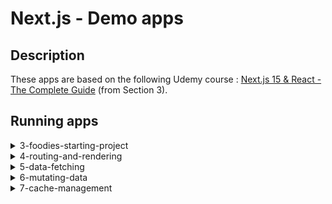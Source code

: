 # Next.js - Demo apps

## Description
These apps are based on the following Udemy course : [Next.js 15 & React - The Complete Guide](https://www.udemy.com/course/nextjs-react-the-complete-guide/) (from Section 3).

## Running apps

<!-- 3-foodies-starting-project -->

<details>
<summary>3-foodies-starting-project</summary>
<dl><dd><dl><dd>

### Initialize project :
* `npm install`
* `node initdb.js`

### Run Next.js app in DEV mode :
* `npm run dev`

### Run Next.js app in PROD mode :
* `npm run build`
* `npm start`

> **Submitting images won't work in Production mode**, as we're storing images dynamically in the [public folder](./public/images), and Next.js ignores this folder when building the application. Then, this feature only works in Development mode.
> 
> **A good practice would be to store images in a Cloud service such as [AWS S3](https://aws.amazon.com/fr/s3/).**
</dl></dd></dl></dd>
</details>

<!-- 4-routing-and-rendering -->

<details>
<summary>4-routing-and-rendering</summary>
<dl><dd><dl><dd>

### Initialize project :
* `npm install`

### Run Next.js app :
* `npm run dev`

> This project also contains an example of [route.js](4-routing-and-rendering/app/(content)/api/route.js) and [middleware.js](4-routing-and-rendering/middleware.js) for demo, but they are not used.

</dl></dd></dl></dd>
</details>

<!-- 5-data-fetching -->

<details>
<summary>5-data-fetching</summary>
<dl><dd><dl><dd>

### Initialize project :
* `npm install`

### Run Next.js app :
* `npm run dev`

> Note that **data.db** has been moved manually, but was originally generated when the Express.js server was first started.

> **Express.js backend does not need to run.** This backend server is temporarily useful for following the [Udemy course](https://www.udemy.com/course/nextjs-react-the-complete-guide/) (Section 5), but then everything is modified to use the database with Next.js data fetching instead of using this external Express.js API.
> 
> **More info here : [DataFetching.md](5-data-fetching/DataFetching.md)**

</dl></dd></dl></dd>
</details>

<!-- 6-mutating-data -->

<details>
<summary>6-mutating-data</summary>
<dl><dd><dl><dd>

### Initialize project :
* `npm install`

### Add your Cloudinary credentials :
* Create a **.env.local** file in [the root folder](6-mutating-data) with the following fields:
  ```env
  CLOUDINARY_CLOUD_NAME=
  CLOUDINARY_API_KEY=
  CLOUDINARY_API_SECRET=
  ```
* Create a free https://cloudinary.com/ account.
* In your home dashboard, find your API key or create a new one.
* Then fill in all **.env.local** fields with your `Cloud name`, `API Key` and `API Secret` .

### Run Next.js app in DEV mode :
* `npm run dev`

### Run Next.js app in PROD mode :
* `npm run build`
* `npm start`

> Note that **posts.db** will be automatically created when starting the application.

</dl></dd></dl></dd>
</details>

<!-- 7-cache-management -->

<details>
<summary>7-cache-management</summary>
<dl><dd><dl><dd>

### Initialize project :
* `npm install`

### Run Next.js app :
* `npm run dev`

> ⚠️ Note that this is a Next.js 14 project, and there are major caching changes in Next.js 15.

> **If you want to try out other caching managment approaches, take a look at [CacheManagement.md](7-cache-management/CacheManagement.md)** (some details are available in the code itself).

</dl></dd></dl></dd>
</details>